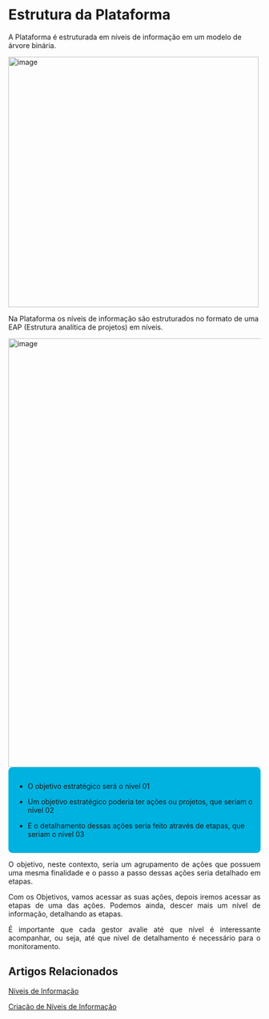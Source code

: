 # Estrutura da Plataforma

A Plataforma é estruturada em níveis de informação em um modelo de árvore binária.

<img width="500" height="500" alt="image" src="https://github.com/user-attachments/assets/d6b84c16-1d31-4246-987a-0ccd4439b92c" />

Na Plataforma os níveis de informação são estruturados no formato de uma EAP (Estrutura analítica de projetos) em níveis.

<img width="1919" height="856" alt="image" src="https://github.com/user-attachments/assets/df6b24a5-55d8-421f-bb9c-e1de555d93d9" />




<div style="background-color:#00B2E0; padding:15px; border-radius:8px;">
  
- O objetivo estratégico será o nível 01
  
- Um objetivo estratégico poderia ter ações ou projetos, que seriam o nível 02
  
- E o detalhamento dessas ações seria feito através de etapas, que seriam o nível 03
</div>


<p style="text-align: justify;">O objetivo, neste contexto, seria um agrupamento de ações que possuem uma mesma finalidade e o passo a passo dessas ações seria detalhado em etapas.</p>

<p style="text-align: justify;">Com os Objetivos, vamos acessar as suas ações, depois iremos acessar as etapas de uma das ações. Podemos ainda, descer mais um nível de informação, detalhando as etapas.</p>

<p style="text-align: justify;">É importante que cada gestor avalie até que nível é interessante acompanhar, ou seja, até que nível de detalhamento é necessário para o monitoramento.</p>

## Artigos Relacionados

[Níveis de Informação](docs/2_Níveis_de_Informação.md)

[Criação de Níveis de Informação](docs/2.1_Criação_dos_Níveis_(N1,_N2,_N3,_N4,_N5_e_N6).md)
